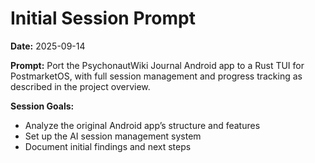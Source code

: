 # Initial Session Prompt

**Date:** 2025-09-14

**Prompt:**
Port the PsychonautWiki Journal Android app to a Rust TUI for PostmarketOS, with full session management and progress tracking as described in the project overview.

**Session Goals:**
- Analyze the original Android app’s structure and features
- Set up the AI session management system
- Document initial findings and next steps
